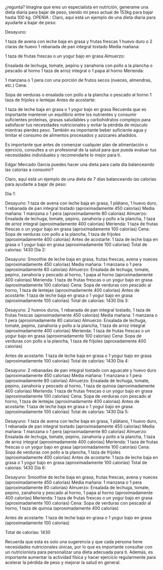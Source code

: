 ¿regunta? Imagina que eres un especialista en nutrición, generame una dieta diaria para bajar de peso, siendo mi peso actual de 153kg para bajar hasta 100 kg.
OPENIA : Claro, aquí está un ejemplo de una dieta diaria para ayudarte a bajar de peso:

Desayuno:

1 taza de avena con leche baja en grasa y frutas frescas
1 huevo duro o 2 claras de huevo
1 rebanada de pan integral tostado
Media mañana:

1 taza de frutas frescas o un yogur bajo en grasa
Almuerzo:

Ensalada de lechuga, tomate, pepino y zanahoria con pollo a la plancha o pescado al horno
1 taza de arroz integral o 1 papa al horno
Merienda:

1 manzana o 1 pera con una porción de frutos secos (nueces, almendras, etc.)
Cena:

Sopa de verduras o ensalada con pollo a la plancha o pescado al horno
1 taza de frijoles o lentejas
Antes de acostarte:

1 taza de leche baja en grasa o 1 yogur bajo en grasa
Recuerda que es importante mantener un equilibrio entre los nutrientes y consumir suficientes proteínas, grasas saludables y carbohidratos complejos para satisfacer tus necesidades nutricionales y evitar la pérdida de músculo mientras pierdes peso. También es importante beber suficiente agua y limitar el consumo de alimentos procesados y azúcares añadidos.

Es importante que antes de comenzar cualquier plan de alimentación o ejercicio, consultes a un profesional de la salud para que pueda evaluar tus necesidades individuales y recomendarte lo mejor para ti.




Edgar Mercado Garcia
puedes hacer una dieta para cada día balanceando las calorías a consumir?

Claro, aquí está un ejemplo de una dieta de 7 días balanceando las calorías para ayudarte a bajar de peso:

Día 1:

Desayuno: 1 taza de avena con leche baja en grasa, 1 plátano, 1 huevo duro, 1 rebanada de pan integral tostado (aproximadamente 450 calorías)
Media mañana: 1 manzana o 1 pera (aproximadamente 80 calorías)
Almuerzo: Ensalada de lechuga, tomate, pepino, zanahoria y pollo a la plancha, 1 taza de arroz integral (aproximadamente 400 calorías)
Merienda: 1 taza de frutas frescas o un yogur bajo en grasa (aproximadamente 100 calorías)
Cena: Sopa de verduras con pollo a la plancha, 1 taza de frijoles (aproximadamente 400 calorías)
Antes de acostarte: 1 taza de leche baja en grasa o 1 yogur bajo en grasa (aproximadamente 100 calorías)
Total de calorías: 1430
Día 2:

Desayuno: Smoothie de leche baja en grasa, frutas frescas, avena y nueces (aproximadamente 450 calorías)
Media mañana: 1 manzana o 1 pera (aproximadamente 80 calorías)
Almuerzo: Ensalada de lechuga, tomate, pepino, zanahoria y pescado al horno, 1 papa al horno (aproximadamente 400 calorías)
Merienda: 1 taza de frutas frescas o un yogur bajo en grasa (aproximadamente 100 calorías)
Cena: Sopa de verduras con pescado al horno, 1 taza de lentejas (aproximadamente 400 calorías)
Antes de acostarte: 1 taza de leche baja en grasa o 1 yogur bajo en grasa (aproximadamente 100 calorías)
Total de calorías: 1430
Día 3:

Desayuno: 2 huevos duros, 1 rebanada de pan integral tostado, 1 taza de frutas frescas (aproximadamente 450 calorías)
Media mañana: 1 manzana o 1 pera (aproximadamente 80 calorías)
Almuerzo: Ensalada de lechuga, tomate, pepino, zanahoria y pollo a la plancha, 1 taza de arroz integral (aproximadamente 400 calorías)
Merienda: 1 taza de frutas frescas o un yogur bajo en grasa (aproximadamente 100 calorías)
Cena: Sopa de verduras con pollo a la plancha, 1 taza de frijoles (aproxadamente 400 calorías)

Antes de acostarte: 1 taza de leche baja en grasa o 1 yogur bajo en grasa (aproximadamente 100 calorías)
Total de calorías: 1430
Día 4:

Desayuno: 2 rebanadas de pan integral tostado con aguacate y huevo duro (aproximadamente 450 calorías)
Media mañana: 1 manzana o 1 pera (aproximadamente 80 calorías)
Almuerzo: Ensalada de lechuga, tomate, pepino, zanahoria y pescado al horno, 1 taza de quinoa (aproximadamente 400 calorías)
Merienda: 1 taza de frutas frescas o un yogur bajo en grasa (aproximadamente 100 calorías)
Cena: Sopa de verduras con pescado al horno, 1 taza de lentejas (aproximadamente 400 calorías)
Antes de acostarte: 1 taza de leche baja en grasa o 1 yogur bajo en grasa (aproximadamente 100 calorías)
Total de calorías: 1430
Día 5:

Desayuno: 1 taza de avena con leche baja en grasa, 1 plátano, 1 huevo duro, 1 rebanada de pan integral tostado (aproximadamente 450 calorías)
Media mañana: 1 manzana o 1 pera (aproximadamente 80 calorías)
Almuerzo: Ensalada de lechuga, tomate, pepino, zanahoria y pollo a la plancha, 1 taza de arroz integral (aproximadamente 400 calorías)
Merienda: 1 taza de frutas frescas o un yogur bajo en grasa (aproximadamente 100 calorías)
Cena: Sopa de verduras con pollo a la plancha, 1 taza de frijoles (aproximadamente 400 calorías)
Antes de acostarte: 1 taza de leche baja en grasa o 1 yogur bajo en grasa (aproximadamente 100 calorías)
Total de calorías: 1430
Día 6:

Desayuno: Smoothie de leche baja en grasa, frutas frescas, avena y nueces (aproximadamente 450 calorías)
Media mañana: 1 manzana o 1 pera (aproximadamente 80 calorías)
Almuerzo: Ensalada de lechuga, tomate, pepino, zanahoria y pescado al horno, 1 papa al horno (aproximadamente 400 calorías)
Merienda: 1 taza de frutas frescas o un yogur bajo en grasa (aproximadamente 100 calorías)
Cena: Sopa de verduras con pescado al horno, 1 taza de quinoa (aproximadamente 400 calorías)

Antes de acostarte: 1 taza de leche baja en grasa o 1 yogur bajo en grasa (aproximadamente 100 calorías)

Total de calorías: 1430

Recuerda que esta es solo una sugerencia y que cada persona tiene necesidades nutricionales únicas, por lo que es importante consultar con un nutricionista para personalizar una dieta adecuada para ti. Además, es importante aumentar la actividad física y hacer ejercicio regularmente para acelerar la pérdida de peso y mejorar la salud en general.

